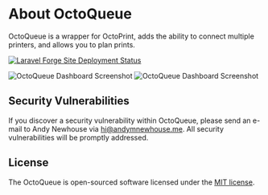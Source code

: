 # About OctoQueue

OctoQueue is a wrapper for OctoPrint, adds the ability to connect multiple printers, and allows you to plan prints.

[![Laravel Forge Site Deployment Status](https://img.shields.io/endpoint?url=https%3A%2F%2Fforge.laravel.com%2Fsite-badges%2Fb426b0c1-5c86-400b-b31d-c6e258046444%3Fdate%3D1&style=flat)](https://forge.laravel.com)

![OctoQueue Dashboard Screenshot](./public/img/dashboard-dark.webp#gh-dark-mode-only)
![OctoQueue Dashboard Screenshot](./public/img/dashboard-light.webp#gh-light-mode-only)

## Security Vulnerabilities

If you discover a security vulnerability within OctoQueue, please send an e-mail to Andy Newhouse via [hi@andymnewhouse.me](mailto:hi@andymnewhouse.me). All security vulnerabilities will be promptly addressed.

## License

The OctoQueue is open-sourced software licensed under the [MIT license](https://opensource.org/licenses/MIT).

